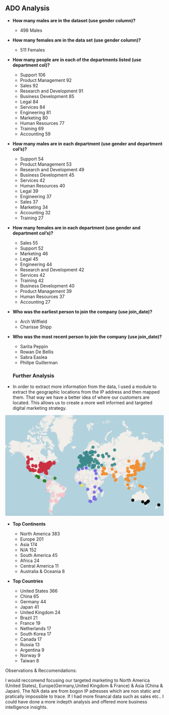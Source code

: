 ## ADO Analysis

- **How many males are in the dataset (use gender column)?**
    
    * 498 Males

- **How many females are in the data set (use gender column)?**
    
    * 511 Females

- **How many people are in each of the departments listed (use department col)?**
    
    * Support	106	
    * Product Management	92	
    * Sales	92	
    * Research and Development	91	
    * Business Development	85	
    * Legal	84	
    * Services	84	
    * Engineering	81	
    * Marketing	80	
    * Human Resources	77	
    * Training	69	
    * Accounting	59	

- **How many males are in each department (use gender and department col’s)?**

    * Support	54	
    * Product Management	53	
    * Research and Development	49	
    * Business Development	45	
    * Services	42	
    * Human Resources	40	
    * Legal	39	
    * Engineering	37	
    * Sales	37	
    * Marketing	34	
    * Accounting	32	
    * Training	27		

- **How many females are in each department (use gender and department col’s)?**

    * Sales	55	
    * Support	52	
    * Marketing	46	
    * Legal	45	
    * Engineering	44	
    * Research and Development	42	
    * Services	42	
    * Training	42	
    * Business Development	40	
    * Product Management	39	
    * Human Resources	37	
    * Accounting	27	

- **Who was the earliest person to join the company (use join_date)?**
  
  *  Arch Wiffield
  * Charisse Shipp

- **Who was the most recent person to join the company (use join_date)?**
    
    * Sarita Peppin
     * Rowan De Bellis
     * Sabra Easlea
     * Phillpe Guillerman
    
   ### Further Analysis 
    
- In order to extract more information from the data, I used a module to extract the geographic locations from the IP address and then mapped them.
That way we have a better idea of where our customers are located. This allows us to create a more well informed and targeted digital marketing strategy. 

![Customer Map by Continent](/pics/map.png)

- **Top Continents**

  * North America          383
  * Europe                 201
  * Asia                   174
  * N/A                    152
  * South America          45
  * Africa                  24
  * Central America        11
  * Australia & Oceania      8
  
 - **Top Countries**

    * United States     366
    * China              65
    * Germany            44
    * Japan              41
    * United Kingdom     24
    * Brazil             21
    * France             19
    * Netherlands        17
    * South Korea        17
    * Canada             17
    * Russia             13
    * Argentina           9
    * Norway              9
    * Taiwan              8
    
Observations & Reccomendations:

I would reccomend focusing our targeted marketing to North America (United States), Europe(Germany,United Kingdom & France) & Asia (China & Japan).
The N/A data are from bogon IP adresses which are non static and pratically impossible to trace.
If I had more financal data such as sales etc.. I could have done a more indepth analysis and offered more business intelligence insights. 


